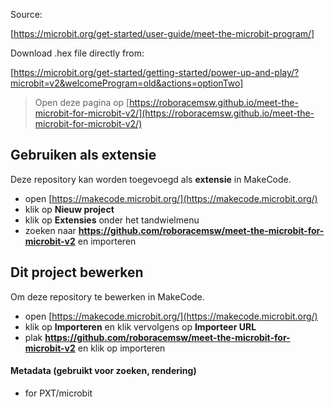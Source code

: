 Source:</p>
[https://microbit.org/get-started/user-guide/meet-the-microbit-program/]

Download .hex file directly from:</p>
[https://microbit.org/get-started/getting-started/power-up-and-play/?microbit=v2&welcomeProgram=old&actions=optionTwo]

> Open deze pagina op [https://roboracemsw.github.io/meet-the-microbit-for-microbit-v2/](https://roboracemsw.github.io/meet-the-microbit-for-microbit-v2/)

## Gebruiken als extensie

Deze repository kan worden toegevoegd als **extensie** in MakeCode.

* open [https://makecode.microbit.org/](https://makecode.microbit.org/)
* klik op **Nieuw project**
* klik op **Extensies** onder het tandwielmenu
* zoeken naar **https://github.com/roboracemsw/meet-the-microbit-for-microbit-v2** en importeren

## Dit project bewerken

Om deze repository te bewerken in MakeCode.

* open [https://makecode.microbit.org/](https://makecode.microbit.org/)
* klik op **Importeren** en klik vervolgens op **Importeer URL**
* plak **https://github.com/roboracemsw/meet-the-microbit-for-microbit-v2** en klik op importeren

#### Metadata (gebruikt voor zoeken, rendering)

* for PXT/microbit
<script src="https://makecode.com/gh-pages-embed.js"></script><script>makeCodeRender("{{ site.makecode.home_url }}", "{{ site.github.owner_name }}/{{ site.github.repository_name }}");</script>

